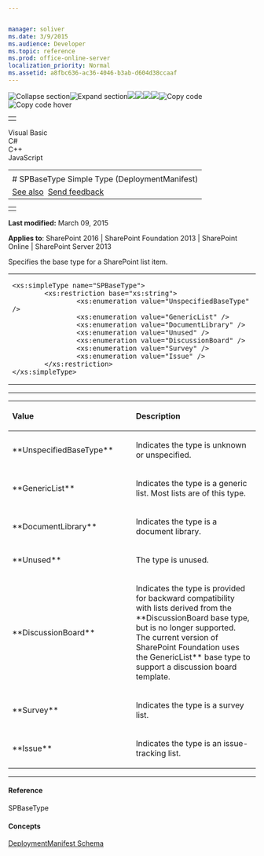 ```yaml
---


manager: soliver
ms.date: 3/9/2015
ms.audience: Developer
ms.topic: reference
ms.prod: office-online-server
localization_priority: Normal
ms.assetid: a8fbc636-ac36-4046-b3ab-d604d38ccaaf
---
```


![Collapse
section](../icons/collapse_all.gif "Collapse section")![Expand
section](../icons/expand_all.gif "Expand section")![](../icons/collapse_all.gif)![](../icons/expand_all.gif)![](../icons/dropdown.gif)![](../icons/dropdownHover.gif)![Copy
code](../icons/copycode.gif "Copy code")![Copy code
hover](../icons/copycodeHighlight.gif "Copy code hover")
<table>
<tbody>
<tr class="odd">
<td align="left"></td>
</tr>
</tbody>
</table>

Visual Basic  
C\#  
C++  
JavaScript  

<table>
<tbody>
<tr class="odd">
<td align="left"><span id="runningHeaderText"></span></td>
</tr>
<tr class="even">
<td align="left"># SPBaseType Simple Type (DeploymentManifest)</td>
</tr>
<tr class="odd">
<td align="left"><a href="#seeAlsoToggle">See also</a>  <span id="headfeedbackarea" class="feedbackhead"><a href="javascript:SubmitFeedback(&#39;docthis@Microsoft.com&#39;,&#39;&#39;,&#39;&#39;,&#39;&#39;,&#39;1.0.18082.1225&#39;,&#39;%0\dThank%20you%20for%20your%20feedback.%20The%20developer%20writing%20teams%20use%20your%20feedback%20to%20improve%20documentation.%20While%20we%20are%20reviewing%20your%20feedback,%20we%20may%20send%20you%20e-mail%20to%20ask%20for%20clarification%20or%20feedback%20on%20a%20solution.%20We%20do%20not%20use%20your%20e-mail%20address%20for%20any%20other%20purpose%20and%20we%20delete%20it%20after%20we%20finish%20our%20review.%0\AFor%20further%20information%20about%20the%20privacy%20policies%20of%20Microsoft,%20please%20see%20http://privacy.microsoft.com/en-us/default.aspx.%0\A%0\d&#39;,&#39;Customer%20feedback&#39;);">Send feedback</a></span></td>
</tr>
</tbody>
</table>

<table>
<colgroup>
<col width="100%" />
</colgroup>
<tbody>
<tr class="odd">
<td align="left"></td>
</tr>
</tbody>
</table>

**Last modified:** March 09, 2015

**Applies to**: SharePoint 2016 | SharePoint Foundation 2013 |
SharePoint Online | SharePoint Server 2013

Specifies the base type for a SharePoint list item.

<span codelanguage="other"></span>
<table>
<colgroup>
<col width="100%" />
</colgroup>
<tbody>
<tr class="odd">
<td align="left"><pre><code>&lt;xs:simpleType name=&quot;SPBaseType&quot;&gt;
        &lt;xs:restriction base=&quot;xs:string&quot;&gt;
                &lt;xs:enumeration value=&quot;UnspecifiedBaseType&quot; /&gt;
                &lt;xs:enumeration value=&quot;GenericList&quot; /&gt;
                &lt;xs:enumeration value=&quot;DocumentLibrary&quot; /&gt;
                &lt;xs:enumeration value=&quot;Unused&quot; /&gt;
                &lt;xs:enumeration value=&quot;DiscussionBoard&quot; /&gt;
                &lt;xs:enumeration value=&quot;Survey&quot; /&gt;
                &lt;xs:enumeration value=&quot;Issue&quot; /&gt;
        &lt;/xs:restriction&gt;
&lt;/xs:simpleType&gt;</code></pre></td>
</tr>
</tbody>
</table>


-------------------------------------------------------------------------------------------------------------------------------------------------------------------------------------------------------

<table>
<colgroup>
<col width="50%" />
<col width="50%" />
</colgroup>
<thead>
<tr class="header">
<th align="left"><p>Value</p></th>
<th align="left"><p>Description</p></th>
</tr>
</thead>
<tbody>
<tr class="odd">
<td align="left"><p>**UnspecifiedBaseType**</p></td>
<td align="left"><p>Indicates the type is unknown or unspecified.</p></td>
</tr>
<tr class="even">
<td align="left"><p>**GenericList**</p></td>
<td align="left"><p>Indicates the type is a generic list. Most lists are of this type.</p></td>
</tr>
<tr class="odd">
<td align="left"><p>**DocumentLibrary**</p></td>
<td align="left"><p>Indicates the type is a document library.</p></td>
</tr>
<tr class="even">
<td align="left"><p>**Unused**</p></td>
<td align="left"><p>The type is unused.</p></td>
</tr>
<tr class="odd">
<td align="left"><p>**DiscussionBoard**</p></td>
<td align="left"><p>Indicates the type is provided for backward compatibility with lists derived from the **DiscussionBoard</span> base type, but is no longer supported. The current version of SharePoint Foundation uses the <span class="keyword">GenericList** base type to support a discussion board template.</p></td>
</tr>
<tr class="even">
<td align="left"><p>**Survey**</p></td>
<td align="left"><p>Indicates the type is a survey list.</p></td>
</tr>
<tr class="odd">
<td align="left"><p>**Issue**</p></td>
<td align="left"><p>Indicates the type is an issue-tracking list.</p></td>
</tr>
</tbody>
</table>


-------------------------------------------------------------------------------------------------------------------------------------------------------------------------------------------

#### Reference

<span sdata="cer" target="T:Microsoft.SharePoint.SPBaseType"><span
class="nolink">SPBaseType</span></span>

#### Concepts

[DeploymentManifest
Schema](deploymentmanifest-schema.md)</span>








